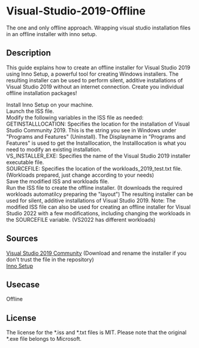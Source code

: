 # Visual-Studio-2019-Offline
The one and only offline approach. Wrapping visual studio installation files in an offline installer with inno setup.

## Description
This guide explains how to create an offline installer for Visual Studio 2019 using Inno Setup, a powerful tool for creating Windows installers. The resulting installer can be used to perform silent, additive installations of Visual Studio 2019 without an internet connection.
Create you individual offline installation packages!

Install Inno Setup on your machine.<br>
Launch the ISS file.<br>
Modify the following variables in the ISS file as needed:<br>
GETINSTALLLOCATION: Specifies the location for the installation of Visual Studio Community 2019. This is the string you see in Windows under "Programs and Features" (Uninstall). The Displayname in "Programs and Features" is used to get the Installlocation, the Installlocation is what you need to modify an existing installation.<br>
VS_INSTALLER_EXE: Specifies the name of the Visual Studio 2019 installer executable file.<br>
SOURCEFILE: Specifies the location of the workloads_2019_test.txt file. (Workloads prepared, just change according to your needs)<br>
Save the modified ISS and workloads file.<br>
Run the ISS file to create the offline installer. (It downloads the required workloads automatilcy preparing the "layout")
The resulting installer can be used for silent, additive installations of Visual Studio 2019.
Note: The modified ISS file can also be used for creating an offline installer for Visual Studio 2022 with a few modifications, including changing the workloads in the SOURCEFILE variable. (VS2022 has different workloads)

## Sources
[Visual Studio 2019 Community](https://my.visualstudio.com/) (Download and rename the installer if you don't trust the file in the repository)<br>
[Inno Setup](https://jrsoftware.org/isinfo.php)

## Usecase
Offline

## License
The license for the *.iss and *.txt files is MIT. Please note that the original *.exe file belongs to Microsoft.

